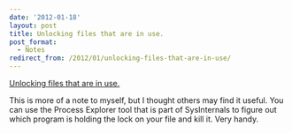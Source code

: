 ```yaml
---
date: '2012-01-18'
layout: post
title: Unlocking files that are in use.
post_format:
  - Notes
redirect_from: /2012/01/unlocking-files-that-are-in-use/
---
```


[Unlocking files that are in use.](http://www.microsoftnow.com/2008/10/unlocking-files-that-are-in-use.html)


This is more of a note to myself, but I thought others may find it useful. You can use the Process Explorer tool that is part of SysInternals to figure out which program is holding the lock on your file and kill it. Very handy.

